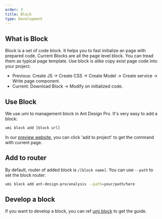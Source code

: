 ```yaml
---
order: 3
title: Block
type: Development
---
```


## What is Block

Block is a set of code block. It helps you to fast initialize an page with prepared code.
Current Blocks are all the page level block. You can tread them as typical page template.
Use block is alike copy exist page code into your project.

* Previous: Create JS -> Create CSS -> Create Model -> Create service -> Write page component.
* Current: Download Block -> Modify on initialized code.

## Use Block

We use umi to management block in Ant Design Pro. It's very easy to add a block:

```bash
umi block add [block url]
```

In our [preview website](https://preview.pro.ant.design), you can click 'add to project' to get the command with current page.

## Add to router

By default, router of added block is  `/[block name]`. You can use `--path` to set the block router:

```bash
umi block add ant-design-pro/analysis --path=your/path/here
```

## Develop a block

If you want to develop a block, you can ref [umi block](https://umijs.org/guide/block.html) to get the guide.
